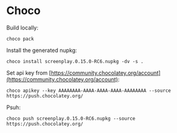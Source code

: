 ﻿# Choco

Build locally:
```
choco pack
```

Install the generated nupkg:
```
choco install screenplay.0.15.0-RC6.nupkg -dv -s .  
```

Set api key from [https://community.chocolatey.org/account](https://community.chocolatey.org/account):
```
choco apikey --key AAAAAAAA-AAAA-AAAA-AAAA-AAAAAAAA --source https://push.chocolatey.org/
```

Psuh:
```
choco push screenplay.0.15.0-RC6.nupkg --source https://push.chocolatey.org/
```